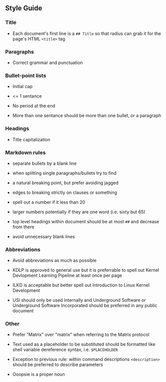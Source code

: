 ## Style Guide

### Title

  * Each document's first line is a `## Title` so that radius can grab it for the page's HTML `<title>` tag

### Paragraphs

  * Correct grammar and punctuation

### Bullet-point lists

  * Initial cap

  * <= 1 sentance

  * No period at the end

  * More than one sentance should be more than one bullet, or a paragraph

### Headings

  * Title capitalization

### Markdown rules

  * separate bullets by a blank line

  * when splitting single paragraphs/bullets try to find

  * a natural breaking point, but prefer avoiding jagged

  * edges to breaking strictly on clauses or something

  * spell out a number if it less than 20

  * larger numbers potentially if they are one word (i.e. sixty but 65)

  * top level headings within document should be at most `##` and decrease from there

  * avoid unnecessary blank lines

### Abbreviations

  * Avoid abbreviations as much as possible

  * KDLP is approved to general use but it is preferrable to spell out Kernel Devlopment Learning Pipeline at least once per page

  * ILKD is acceptable but better spell out Introduction to Linux Kernel Development

  * USI should only be used internally and Underground Software or Underground Software Incorporated should be preferred in any public document

### Other

  * Prefer "Matrix" over "matrix" when referring to the Matrix protocol

  * Text used as a placeholder to be substituted should be formatted like shell variable dereference syntax, i.e. `$PLACEHOLDER`

  * Exception to previous rule: within command descriptions `<description>` should be preferred to describe parameters

  * Ooopsie is a proper noun
